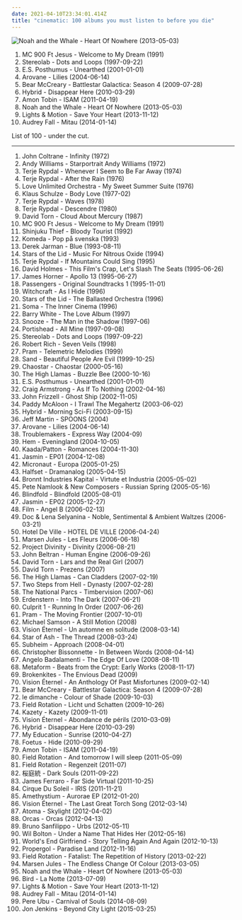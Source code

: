 ```yaml
---
date: 2021-04-10T23:34:01.414Z
title: "cinematic: 100 albums you must listen to before you die"
---
```

![Noah and the Whale - Heart Of Nowhere (2013-05-03)](http://coverartarchive.org/release/dbf53435-f8f0-43a8-97b0-c15b5e4b0508/4043016557-500.jpg "Noah and the Whale - Heart Of Nowhere (2013-05-03)")
<ol class="albums">
<li data-cover="http://coverartarchive.org/release/aae239f9-aadc-4fbc-97a1-8ee7d6ab3068/15785109020-500.jpg" data-tags="chillout, hip hop, classic, dreamy, cinematic, crossover, eclectic, faves, favs, primary, geniaal, wonderschoon, jazzy hip hop, tutka, beats for days, excellent lyricism, verschiedenes, 4nas, nadh, vemu, better than 2pac" role="button">MC 900 Ft Jesus - Welcome to My Dream (1991)</li>
<li data-cover="http://coverartarchive.org/release/ac08220a-ca91-3c93-b31b-b231270773af/11622727078-500.jpg" data-tags="lounge, electronic, post-rock" role="button">Stereolab - Dots and Loops (1997-09-22)</li>
<li data-cover="http://coverartarchive.org/release/c958fc3b-1a1a-4728-ae0b-a149eb5abfa9/8791017488-500.jpg" data-tags="new age" role="button">E.S. Posthumus - Unearthed (2001-01-01)</li>
<li data-cover="http://coverartarchive.org/release/8ddc1268-5d8c-4ef6-a15b-8c0d2a8f5456/5492614802-500.jpg" data-tags="ambient, idm" role="button">Arovane - Lilies (2004-06-14)</li>
<li data-cover="http://coverartarchive.org/release/05c2a1cc-b7cc-441e-bd59-861c316e8fd3/6580414278-500.jpg" data-tags="soundtrack" role="button">Bear McCreary - Battlestar Galactica: Season 4 (2009-07-28)</li>
<li data-cover="http://coverartarchive.org/release/009a01e7-774e-4d78-b435-e6d1defcbe76/3489385421-500.jpg" data-tags="electronica, trip-hop, alternative rock, breaks, breakbeat" role="button">Hybrid - Disappear Here (2010-03-29)</li>
<li data-cover="http://coverartarchive.org/release/d3264e30-5a8f-4522-a8e3-41afa62846fd/7923895295-500.jpg" data-tags="experimental, electronic, dubstep" role="button">Amon Tobin - ISAM (2011-04-19)</li>
<li data-cover="http://coverartarchive.org/release/dbf53435-f8f0-43a8-97b0-c15b5e4b0508/4043016557-500.jpg" data-tags="indie, cinematic, talking heads, listen to this, mercury records" role="button">Noah and the Whale - Heart Of Nowhere (2013-05-03)</li>
<li data-cover="http://coverartarchive.org/release/0ef78efa-06de-43e7-942c-1a50a2faf0ab/5757269369-500.jpg" data-tags="post-rock, epic, shoegaze, cinematic, post rock, movie soundtrack, save your heart" role="button">Lights & Motion - Save Your Heart (2013-11-12)</li>
<li data-cover="http://coverartarchive.org/release/1a91733a-0315-4fdf-950d-d234f311f9eb/7196364496-500.jpg" data-tags="instrumental, post-rock" role="button">Audrey Fall - Mitau (2014-01-14)</li>
</ol>
List of 100 - under the cut.
<!-- more -->

_________________

<ol class="albums">
<li data-cover="http://coverartarchive.org/release/61a42542-6217-4007-8d59-391d9d0ec881/4770861990-500.jpg" data-tags="free jazz" role="button">
John Coltrane - Infinity (1972)
</li>
<li data-cover="https://img.discogs.com/BNHVQhvbM9GOMHt3vCzmwNQN7o0=/fit-in/600x604/filters:strip_icc():format(jpeg):mode_rgb():quality(90)/discogs-images/R-5146717-1439743167-7115.jpeg.jpg" data-tags="crooners, 60s, male vocalists" role="button">
Andy Williams - Starportrait Andy Williams (1972)
</li>
<li data-cover="https://via.placeholder.com/450" data-tags="streamable jazzalbums" role="button">
Terje Rypdal - Whenever I Seem to Be Far Away (1974)
</li>
<li data-cover="http://coverartarchive.org/release/b27f0083-b0b5-3f40-84eb-7d1ad68d8cb5/28231055822-500.jpg" data-tags="jazz" role="button">
Terje Rypdal - After the Rain (1976)
</li>
<li data-cover="http://coverartarchive.org/release/f3c0c351-39ae-47b7-aed2-6831bb98855a/14906375181-500.jpg" data-tags="disco, soul, 70s, easy listening, funk, cinematic" role="button">
Love Unlimited Orchestra - My Sweet Summer Suite (1976)
</li>
<li data-cover="http://coverartarchive.org/release/9c7c26bd-2771-4501-8d03-bc5e184d9538/24665804575-500.jpg" data-tags="electronic" role="button">
Klaus Schulze - Body Love (1977-02)
</li>
<li data-cover="https://img.discogs.com/6xYNV4DICjisFaSTgFFd47F02JU=/fit-in/600x600/filters:strip_icc():format(jpeg):mode_rgb():quality(90)/discogs-images/R-5701939-1456953970-9443.jpeg.jpg" data-tags="ecm" role="button">
Terje Rypdal - Waves (1978)
</li>
<li data-cover="https://img.discogs.com/bmm7Qgx3MI_sAU9w3bNtM6uzCHQ=/fit-in/600x593/filters:strip_icc():format(jpeg):mode_rgb():quality(90)/discogs-images/R-2473266-1489840881-1414.jpeg.jpg" data-tags="ecm" role="button">
Terje Rypdal - Descendre (1980)
</li>
<li data-cover="http://coverartarchive.org/release/a7468e8a-01a2-48af-9d2f-87b9d4165697/24484079453-500.jpg" data-tags="jazz, progressive rock, ecm" role="button">
David Torn - Cloud About Mercury (1987)
</li>
<li data-cover="http://coverartarchive.org/release/aae239f9-aadc-4fbc-97a1-8ee7d6ab3068/15785109020-500.jpg" data-tags="chillout, hip hop, classic, dreamy, cinematic, crossover, eclectic, faves, favs, primary, geniaal, wonderschoon, jazzy hip hop, tutka, beats for days, excellent lyricism, verschiedenes, 4nas, nadh, vemu, better than 2pac" role="button">
MC 900 Ft Jesus - Welcome to My Dream (1991)
</li>
<li data-cover="http://coverartarchive.org/release/3ce258c2-edc5-4d02-a2b2-dafa90bd6fc4/5060126838-500.jpg" data-tags="electronic, ambient, dark ambient" role="button">
Shinjuku Thief - Bloody Tourist (1992)
</li>
<li data-cover="https://img.discogs.com/0aRfkNn66mGCMsiqttPvOnFBkF8=/fit-in/300x300/filters:strip_icc():format(jpeg):mode_rgb():quality(90)/discogs-images/R-1645242-1285451315.jpeg.jpg" data-tags="indie, experimental, indie pop, easy listening, chamber pop, cinematic, lounge, 90s, alternative pop, space age pop, art pop, lounge pop, cowbell indie" role="button">
Komeda - Pop på svenska (1993)
</li>
<li data-cover="http://coverartarchive.org/release/dcfad60c-e601-48cc-8a52-b6f6bf2ace79/15463619156-500.jpg" data-tags="ambient, experimental" role="button">
Derek Jarman - Blue (1993-08-11)
</li>
<li data-cover="http://coverartarchive.org/release/5da5b6e4-a53e-40bb-a2dc-66619605355c/1099619698-500.jpg" data-tags="ambient, drone" role="button">
Stars of the Lid - Music For Nitrous Oxide (1994)
</li>
<li data-cover="http://coverartarchive.org/release/fb581132-a5ca-4ff1-bac4-cbc2df5dcb6a/28114159888-500.jpg" data-tags="jazz, ecm, jazz guitar" role="button">
Terje Rypdal - If Mountains Could Sing (1995)
</li>
<li data-cover="https://img.discogs.com/zA8_MIlBgiFZ0TTeKoK5xuMNvA4=/fit-in/600x589/filters:strip_icc():format(jpeg):mode_rgb():quality(90)/discogs-images/R-28004-1233824971.jpeg.jpg" data-tags="electronic" role="button">
David Holmes - This Film's Crap, Let's Slash The Seats (1995-06-26)
</li>
<li data-cover="https://img.discogs.com/NYi9C2z_wT4LMFXsRvhOGtS0xGk=/fit-in/600x526/filters:strip_icc():format(jpeg):mode_rgb():quality(90)/discogs-images/R-10855091-1505414560-6395.jpeg.jpg" data-tags="soundtrack" role="button">
James Horner - Apollo 13 (1995-06-27)
</li>
<li data-cover="http://coverartarchive.org/release/711946e6-0c3e-3b60-92dd-20e3ced9d0e5/6087710143-500.jpg" data-tags="electronic, ambient" role="button">
Passengers - Original Soundtracks 1 (1995-11-01)
</li>
<li data-cover="https://img.discogs.com/XahVPBctc7oijqxfj4A8QlwdmSk=/fit-in/600x603/filters:strip_icc():format(jpeg):mode_rgb():quality(90)/discogs-images/R-1476108-1223506300.jpeg.jpg" data-tags="chillout, cinematic, atmospheric" role="button">
Witchcraft - As I Hide (1996)
</li>
<li data-cover="http://coverartarchive.org/release/859acf52-fdaa-4755-ac35-289bffe2081e/4084262745-500.jpg" data-tags="ambient, drone" role="button">
Stars of the Lid - The Ballasted Orchestra (1996)
</li>
<li data-cover="http://coverartarchive.org/release/5c45fa19-5176-488e-b014-22dec3622e37/9706724021-500.jpg" data-tags="ambient" role="button">
Soma - The Inner Cinema (1996)
</li>
<li data-cover="http://coverartarchive.org/release/3231256c-a745-4469-bd74-285af482e041/17940764956-500.jpg" data-tags="soul, funk" role="button">
Barry White - The Love Album (1997)
</li>
<li data-cover="https://img.discogs.com/I0vh8Sjwwh-SJz6f9Tvg8LWKJEc=/fit-in/600x594/filters:strip_icc():format(jpeg):mode_rgb():quality(90)/discogs-images/R-3264-1601121727-1188.jpeg.jpg" data-tags="electronic, electronica, trip-hop, france" role="button">
Snooze - The Man in the Shadow (1997-06)
</li>
<li data-cover="http://coverartarchive.org/release/50f46351-2efa-4633-8fda-af8440f12b9b/16200813753-500.jpg" data-tags="acid jazz" role="button">
Portishead - All Mine (1997-09-08)
</li>
<li data-cover="http://coverartarchive.org/release/ac08220a-ca91-3c93-b31b-b231270773af/11622727078-500.jpg" data-tags="lounge, electronic, post-rock" role="button">
Stereolab - Dots and Loops (1997-09-22)
</li>
<li data-cover="http://coverartarchive.org/release/6ebfbc0a-2e54-4bc6-8660-13eb2515659c/3414141392-500.jpg" data-tags="ambient" role="button">
Robert Rich - Seven Veils (1998)
</li>
<li data-cover="http://coverartarchive.org/release/74f1c4fd-8768-4862-8bbb-13ec7d92f8a6/18480943434-500.jpg" data-tags="cinematic, toytronica, dream jazz, trip in the pram" role="button">
Pram - Telemetric Melodies (1999)
</li>
<li data-cover="https://img.discogs.com/i1c1uWUjs1eGHJRDk_OerJ3Kh0I=/fit-in/350x350/filters:strip_icc():format(jpeg):mode_rgb():quality(90)/discogs-images/R-182559-1162060801.jpeg.jpg" data-tags="cinematic, punk-funk, punk-jazz" role="button">
Sand - Beautiful People Are Evil (1999-10-25)
</li>
<li data-cover="http://coverartarchive.org/release/b2ec921a-0978-4a24-a1ef-24be706810a3/2856618513-500.jpg" data-tags="darkwave, neoclassical" role="button">
Chaostar - Chaostar (2000-05-16)
</li>
<li data-cover="https://img.discogs.com/8aDwZ8a2x_IBQu2qvk6mZdKNDV8=/fit-in/600x600/filters:strip_icc():format(jpeg):mode_rgb():quality(90)/discogs-images/R-1601755-1327650322.jpeg.jpg" data-tags="singer-songwriter, baroque pop, experimental pop, psychedelic, cinematic, 00s, soft pop, avant-pop, art pop, lounge pop, open, organcore" role="button">
The High Llamas - Buzzle Bee (2000-10-16)
</li>
<li data-cover="http://coverartarchive.org/release/c958fc3b-1a1a-4728-ae0b-a149eb5abfa9/8791017488-500.jpg" data-tags="new age" role="button">
E.S. Posthumus - Unearthed (2001-01-01)
</li>
<li data-cover="http://coverartarchive.org/release/fa36d534-179e-4252-ab32-adb2d1f72b63/8613776753-500.jpg" data-tags="ambient" role="button">
Craig Armstrong - As If To Nothing (2002-04-16)
</li>
<li data-cover="http://coverartarchive.org/release/384be1e1-da0b-49a7-8436-eb647c6aee01/19290721218-500.jpg" data-tags="soundtrack, instrumental, cinematic, spooky, scary, horror, creepy, score" role="button">
John Frizzell - Ghost Ship (2002-11-05)
</li>
<li data-cover="http://coverartarchive.org/release/09c08816-f537-445d-b7ef-b910f4069543/16464679334-500.jpg" data-tags="ambient, cinematic, lush, to explore, rock top, fmera album, mtltwd" role="button">
Paddy McAloon - I Trawl The Megahertz (2003-06-02)
</li>
<li data-cover="http://coverartarchive.org/release/735c3912-b9dd-42a2-af44-f4f6d25fe6f4/3489309570-500.jpg" data-tags="electronic" role="button">
Hybrid - Morning Sci-Fi (2003-09-15)
</li>
<li data-cover="https://img.discogs.com/ou1iOUdCVtVWF-EvAc_Acn8KUpo=/fit-in/300x300/filters:strip_icc():format(jpeg):mode_rgb():quality(90)/discogs-images/R-4641740-1414015560-7431.jpeg.jpg" data-tags="electronic, folk, downtempo, acoustic, cinematic" role="button">
Jeff Martin - SPOONS (2004)
</li>
<li data-cover="http://coverartarchive.org/release/8ddc1268-5d8c-4ef6-a15b-8c0d2a8f5456/5492614802-500.jpg" data-tags="ambient, idm" role="button">
Arovane - Lilies (2004-06-14)
</li>
<li data-cover="http://coverartarchive.org/release/ae9f29c4-582c-31d7-9413-84772ac77707/1230911704-500.jpg" data-tags="downtempo" role="button">
Troublemakers - Express Way (2004-09)
</li>
<li data-cover="http://coverartarchive.org/release/b2355813-710a-49cb-8f00-cb157758a019/15697759311-500.jpg" data-tags="folk, americana" role="button">
Hem - Eveningland (2004-10-05)
</li>
<li data-cover="http://coverartarchive.org/release/b34454dd-65b5-4ae9-8fc0-db1e843dc936/25898561406-500.jpg" data-tags="avant-garde, experimental" role="button">
Kaada/Patton - Romances (2004-11-30)
</li>
<li data-cover="http://coverartarchive.org/release/4186ee51-446c-43a6-9a3a-3faa1113f73c/1325336282-500.jpg" data-tags="indie, instrumental, math rock, post-rock, minimal, cinematic, postrock, hypnotic, post rock, soundscapes, guitar music, free albums, annes" role="button">
Jasmin - EP01 (2004-12-08)
</li>
<li data-cover="https://img.discogs.com/1LmzhcN8Z4tk35tgLljaCy_6xKM=/fit-in/300x300/filters:strip_icc():format(jpeg):mode_rgb():quality(90)/discogs-images/R-491905-1143418354.jpeg.jpg" data-tags="electronic, electronica, indie, dark, cinematic, creative commons, positron records, melodic electronica, sister machine gun, micronaut" role="button">
Micronaut - Europa (2005-01-25)
</li>
<li data-cover="https://img.discogs.com/STNEopg_0uaLKjwbXEwE_u-Bdbo=/fit-in/300x278/filters:strip_icc():format(jpeg):mode_rgb():quality(90)/discogs-images/R-454555-1115752438.jpg.jpg" data-tags="electronic, relaxing, irish" role="button">
Halfset - Dramanalog (2005-04-15)
</li>
<li data-cover="http://coverartarchive.org/release/46b88940-d989-4ff2-9dc4-a95e99e1850b/6639801263-500.jpg" data-tags="electronica, melodic, cinematic, bristol, melancholy, noir, dusseldorf, choke, victorian, hasselhoff, gravenhurst, webertron, musical-box" role="button">
Bronnt Industries Kapital - Virtute et Industria (2005-05-02)
</li>
<li data-cover="https://img.discogs.com/F-oU6_7lqsGwiksbntK2_P8Sb4U=/fit-in/573x566/filters:strip_icc():format(jpeg):mode_rgb():quality(90)/discogs-images/R-474238-1192271863.jpeg.jpg" data-tags="cinematic, space ambient" role="button">
Pete Namlook & New Composers - Russian Spring (2005-05-16)
</li>
<li data-cover="http://coverartarchive.org/release/9eaa7ce8-4048-4fa7-b73d-dfc838fa3074/9605540179-500.jpg" data-tags="post-rock" role="button">
Blindfold - Blindfold (2005-08-01)
</li>
<li data-cover="http://coverartarchive.org/release/bf25876f-63c8-4364-a596-da4c24cec083/1324532578-500.jpg" data-tags="indie, post-rock" role="button">
Jasmin - EP02 (2005-12-27)
</li>
<li data-cover="http://coverartarchive.org/release/56c4733c-2257-440c-b7d8-5691e0d0712b/20197133057-500.jpg" data-tags="greek alternative rock" role="button">
Film - Angel B (2006-02-13)
</li>
<li data-cover="http://coverartarchive.org/release/b8b05db0-7c71-3354-a58b-2e64bf871b07/1087971489-500.jpg" data-tags="meditative" role="button">
Doc & Lena Selyanina - Noble, Sentimental & Ambient Waltzes (2006-03-21)
</li>
<li data-cover="https://img.discogs.com/w-tBECocLjYoNIGMLlTdtiOe76c=/fit-in/600x604/filters:strip_icc():format(jpeg):mode_rgb():quality(90)/discogs-images/R-7383041-1440326051-6636.jpeg.jpg" data-tags="other-worldly" role="button">
Hotel De Ville - HOTEL DE VILLE (2006-04-24)
</li>
<li data-cover="http://coverartarchive.org/release/41d8f3a8-3bf7-4b41-91fb-b17a57f5120b/14490068133-500.jpg" data-tags="ambient" role="button">
Marsen Jules - Les Fleurs (2006-06-18)
</li>
<li data-cover="https://img.discogs.com/1XQ5G2ix3Ax50Y3WMl6AJIKLIUM=/fit-in/299x300/filters:strip_icc():format(jpeg):mode_rgb():quality(90)/discogs-images/R-3459271-1331208181.jpeg.jpg" data-tags="ambient" role="button">
Project Divinity - Divinity (2006-08-21)
</li>
<li data-cover="http://coverartarchive.org/release/f5d2f499-c0bb-4df3-9363-4f8ed63de886/7844227366-500.jpg" data-tags="electronica" role="button">
John Beltran - Human Engine (2006-09-26)
</li>
<li data-cover="https://img.discogs.com/tyP4qSVk32vWeUHkKREkaPp0J18=/fit-in/600x597/filters:strip_icc():format(jpeg):mode_rgb():quality(90)/discogs-images/R-4286908-1462084600-1770.png.jpg" data-tags="soundtrack" role="button">
David Torn - Lars and the Real Girl (2007)
</li>
<li data-cover="http://coverartarchive.org/release/70a664bb-6056-4307-a3b4-a43697d79fdf/26436473231-500.jpg" data-tags="jazz, avantgarde, avant-garde, ecm" role="button">
David Torn - Prezens (2007)
</li>
<li data-cover="https://img.discogs.com/oxbftdAjRWfa2QXnUetfcaLU8qI=/fit-in/600x399/filters:strip_icc():format(jpeg):mode_rgb():quality(90)/discogs-images/R-5732803-1401173171-7229.jpeg.jpg" data-tags="chamber pop" role="button">
The High Llamas - Can Cladders (2007-02-19)
</li>
<li data-cover="http://coverartarchive.org/release/da930827-099c-4595-855d-8ff5487c397c/7891234363-500.jpg" data-tags="soundtrack, choir, cinematic, orchestral epic" role="button">
Two Steps from Hell - Dynasty (2007-02-28)
</li>
<li data-cover="https://img.discogs.com/w6cSQ3VKnbkG5e3UKdtDqq2VQno=/fit-in/320x320/filters:strip_icc():format(jpeg):mode_rgb():quality(90)/discogs-images/R-2697115-1296993179.jpeg.jpg" data-tags="hip hop, montreal, quebec" role="button">
The National Parcs - Timbervision (2007-06)
</li>
<li data-cover="https://img.discogs.com/jawX9f6UPfDu_FIl_GhDyDKmERI=/fit-in/600x595/filters:strip_icc():format(jpeg):mode_rgb():quality(90)/discogs-images/R-2491726-1286963959.jpeg.jpg" data-tags="soundtrack, classical, instrumental, epic, new age, cinematic, symphonic, fantasy, neoclassical, have to check, neoclassical fantasy music" role="button">
Erdenstern - Into The Dark (2007-06-21)
</li>
<li data-cover="http://coverartarchive.org/release/a54e0149-b9a9-4d30-8965-bb73fece7358/5912355559-500.jpg" data-tags="electronic, electronica, downtempo, dance, cinematic, atmospheric, beats" role="button">
Culprit 1 - Running In Order (2007-06-26)
</li>
<li data-cover="https://img.discogs.com/FKSmemFNRDYknIRFuX1ofbAG8DI=/fit-in/532x463/filters:strip_icc():format(jpeg):mode_rgb():quality(90)/discogs-images/R-1060796-1364503394-4524.jpeg.jpg" data-tags="experimental, post-rock, experimental pop, cinematic, toytronica, avant-pop, dream jazz, she sings so sweetly, music trip, trip in the pram" role="button">
Pram - The Moving Frontier (2007-10-01)
</li>
<li data-cover="https://img.discogs.com/46dad272331b770e45c28eea695bf30f59a15b86/images/spacer.gif" data-tags="classical, chill, instrumental, solo, contemporary, modern, romantic, new age, melodic, cinematic, debussy, haunting, composer, emotional, relaxing, calming, soulful, erik satie, piano music, john williams, film music, dynamic, emotive, powerful, enya, classical piano, rapture, samson, ludwig van beethoven, mozart, beethoven, pianist, michael, piano solo, serene, chopin, jerry goldsmith, impressionism, classical music, movie music, contemporary instrumental, ennio morricone, yann tiersen, keith jarrett, solo piano, captivating, contemporary piano, instrumentalist, classical pop, new age piano, new age music, modern piano, contemporary music, soloist, claude debussy, impressionistic, ralph vaughan williams, yanni, wolfgang amadeus mozart, solo instrumental, instrumental music, instrumental piano, contemporary instrumental music, provoking, james horner, jim brickman, frederick chopin, michael nyman, david nevue, sheet music, nicholas gunn, david lanz, suzanne ciani, piano sheet music, william joseph, stephan moccio, modern piano solo, solo piano music, solo piano sheet music, a still motion, clara ponty, michael samson, still motion productions, until tomorrow comes" role="button">
Michael Samson - A Still Motion (2008)
</li>
<li data-cover="http://coverartarchive.org/release/4f337fae-9026-4b10-9a54-8c37e687de3c/16423326140-500.jpg" data-tags="instrumental, emo, ambient, indie rock, post-rock, minimal, shoegaze, cinematic, atmospheric, dream pop, drone, space rock, ethereal, minimalism, montreal, dark ambient, ambiance, shoegazing, minimalist, concept album, minimalistic, dream rock, melogaze, emotional music, triskalyon, alexandre julien" role="button">
Vision Éternel - Un automne en solitude (2008-03-14)
</li>
<li data-cover="https://img.discogs.com/GcJHvC1Lw2Vlg3hZpuAwirBrdXo=/fit-in/600x600/filters:strip_icc():format(jpeg):mode_rgb():quality(90)/discogs-images/R-1337906-1377267329-3961.jpeg.jpg" data-tags="experimental, cinematic, avant-garde" role="button">
Star of Ash - The Thread (2008-03-24)
</li>
<li data-cover="https://img.discogs.com/IbMuPSU7awPxdRyUdt_Nl1rAHlg=/fit-in/600x543/filters:strip_icc():format(jpeg):mode_rgb():quality(90)/discogs-images/R-1225596-1329953361.jpeg.jpg" data-tags="ambient, downtempo" role="button">
Subheim - Approach (2008-04-01)
</li>
<li data-cover="https://img.discogs.com/qdpxEl-x9hjt9FU7JY1_li8QxOE=/fit-in/600x540/filters:strip_icc():format(jpeg):mode_rgb():quality(90)/discogs-images/R-1313380-1581695655-5164.jpeg.jpg" data-tags="ambient, kranky" role="button">
Christopher Bissonnette - In Between Words (2008-04-14)
</li>
<li data-cover="https://img.discogs.com/9RMj8wssnec0sltbjNsdfjKUlIM=/fit-in/600x600/filters:strip_icc():format(jpeg):mode_rgb():quality(90)/discogs-images/R-7191906-1435791835-1761.jpeg.jpg" data-tags="soundtrack" role="button">
Angelo Badalamenti - The Edge Of Love (2008-08-11)
</li>
<li data-cover="http://coverartarchive.org/release/1f3ec454-6e03-4f8c-a966-8f76d0c9d2a2/5843634874-500.jpg" data-tags="cinematic, bumper, resent radio, cinematic cuts" role="button">
Metaform - Beats from the Crypt: Early Works (2008-11-17)
</li>
<li data-cover="https://img.discogs.com/ZPnMNFkQP1nCUfYAjD7x6v0tg1A=/fit-in/600x600/filters:strip_icc():format(jpeg):mode_rgb():quality(90)/discogs-images/R-15653528-1595290507-7628.png.jpg" data-tags="soundtrack, chillout, electronic, electronica, indie, ambient, experimental, downtempo, indietronica, cinematic, soundscape, contemplative, illbient, intelligent, dark ambient, sci-fi, netlabel, free music, science fiction, brooding, time travel, pensive, pixies palace, anti-genre, thematic, chillbient, metafiction" role="button">
Brokenkites - The Envious Dead (2009)
</li>
<li data-cover="http://coverartarchive.org/release/1074e135-85a0-42ee-a59a-21337553f7f8/16423349997-500.jpg" data-tags="instrumental, emo, ambient, indie rock, post-rock, minimal, shoegaze, cinematic, atmospheric, dream pop, drone, space rock, ethereal, minimalism, montreal, dark ambient, ambiance, shoegazing, minimalist, concept album, minimalistic, dream rock, melogaze, emotional music, triskalyon, alexandre julien" role="button">
Vision Éternel - An Anthology Of Past Misfortunes (2009-02-14)
</li>
<li data-cover="http://coverartarchive.org/release/05c2a1cc-b7cc-441e-bd59-861c316e8fd3/6580414278-500.jpg" data-tags="soundtrack" role="button">
Bear McCreary - Battlestar Galactica: Season 4 (2009-07-28)
</li>
<li data-cover="http://coverartarchive.org/release/bdfbf247-0a72-447e-992b-7a54dbcb9d0e/13526491399-500.jpg" data-tags="trip-hop, jazz, alternative, experimental, post-rock, downtempo, cinematic" role="button">
le dimanche - Colour of Shade (2009-10-03)
</li>
<li data-cover="https://img.discogs.com/zjvkc6dKy_Ppbz4HEq04coFKfso=/fit-in/600x533/filters:strip_icc():format(jpeg):mode_rgb():quality(90)/discogs-images/R-1990760-1415519382-1435.jpeg.jpg" data-tags="ambient, electronic" role="button">
Field Rotation - Licht und Schatten (2009-10-26)
</li>
<li data-cover="https://img.discogs.com/2K1r4on57ty9KpHtqAlTEbS7t8E=/fit-in/500x459/filters:strip_icc():format(jpeg):mode_rgb():quality(90)/discogs-images/R-2435718-1283914494.jpeg.jpg" data-tags="cinematic, elektro, future pop, uberplatte, new weird czech" role="button">
Kazety - Kazety (2009-11-01)
</li>
<li data-cover="http://coverartarchive.org/release/1a452707-ebe7-4438-91d8-d8a0e6b96e11/16423399200-500.jpg" data-tags="instrumental, emo, ambient, indie rock, post-rock, minimal, shoegaze, cinematic, atmospheric, dream pop, drone, space rock, ethereal, minimalism, montreal, dark ambient, ambiance, shoegazing, minimalist, concept album, minimalistic, dream rock, melogaze, emotional music, triskalyon, alexandre julien" role="button">
Vision Éternel - Abondance de périls (2010-03-09)
</li>
<li data-cover="http://coverartarchive.org/release/009a01e7-774e-4d78-b435-e6d1defcbe76/3489385421-500.jpg" data-tags="electronica, trip-hop, alternative rock, breaks, breakbeat" role="button">
Hybrid - Disappear Here (2010-03-29)
</li>
<li data-cover="http://coverartarchive.org/release/3079f5e4-9306-4fff-84ad-403f2546cebf/4801344877-500.jpg" data-tags="post-rock" role="button">
My Education - Sunrise (2010-04-27)
</li>
<li data-cover="https://img.discogs.com/zwHoPny1_RAa6Ouu92B6nr0n8hs=/fit-in/597x510/filters:strip_icc():format(jpeg):mode_rgb():quality(90)/discogs-images/R-2494447-1287099481.jpeg.jpg" data-tags="cinematic" role="button">
Foetus - Hide (2010-09-29)
</li>
<li data-cover="http://coverartarchive.org/release/d3264e30-5a8f-4522-a8e3-41afa62846fd/7923895295-500.jpg" data-tags="experimental, electronic, dubstep" role="button">
Amon Tobin - ISAM (2011-04-19)
</li>
<li data-cover="https://img.discogs.com/q0VNFGS23p5DVJ23W0vDoiwefjw=/fit-in/270x270/filters:strip_icc():format(jpeg):mode_rgb():quality(90)/discogs-images/R-2880055-1305397326.jpeg.jpg" data-tags="electronic, instrumental, ambient, contemporary, cinematic, soundscape, melancholy, melancholic, sound sculpture" role="button">
Field Rotation - And tomorrow I will sleep (2011-05-09)
</li>
<li data-cover="https://img.discogs.com/ICvHtNNtHkB2aVSveCs-s2zXKLM=/fit-in/180x180/filters:strip_icc():format(jpeg):mode_rgb():quality(90)/discogs-images/R-2977372-1310070273.jpeg.jpg" data-tags="ambient" role="button">
Field Rotation - Regenzeit (2011-07)
</li>
<li data-cover="http://coverartarchive.org/release/ab4affc7-854a-41fa-8172-db1e7510c714/25548868284-500.jpg" data-tags="soundtrack, video game music, videogame score" role="button">
桜庭統 - Dark Souls (2011-09-22)
</li>
<li data-cover="http://coverartarchive.org/release/964ec492-5cf2-4635-a54a-0287007f956c/14928757307-500.jpg" data-tags="vaporwave" role="button">
James Ferraro - Far Side Virtual (2011-10-25)
</li>
<li data-cover="https://img.discogs.com/PpmXzSORf2YZ-LY2fhJ4TVVy7uE=/fit-in/440x433/filters:strip_icc():format(jpeg):mode_rgb():quality(90)/discogs-images/R-3821989-1345763850-4315.jpeg.jpg" data-tags="danny elfman" role="button">
Cirque Du Soleil - IRIS (2011-11-21)
</li>
<li data-cover="http://coverartarchive.org/release/8f4ee17b-0e9e-4d94-b94a-7feb76ea1ce0/21201243551-500.jpg" data-tags="instrumental, ambient" role="button">
Amethystium - Aurorae EP (2012-01-20)
</li>
<li data-cover="http://coverartarchive.org/release/29d09717-913e-4202-b1bd-3df544cf6cf0/16423411034-500.jpg" data-tags="instrumental, emo, ambient, indie rock, post-rock, minimal, shoegaze, cinematic, atmospheric, dream pop, drone, space rock, ethereal, minimalism, montreal, dark ambient, ambiance, shoegazing, minimalist, concept album, minimalistic, dream rock, melogaze, emotional music, triskalyon, alexandre julien" role="button">
Vision Éternel - The Last Great Torch Song (2012-03-14)
</li>
<li data-cover="http://coverartarchive.org/release/08348c2a-ce8b-44eb-bc0c-e675606fee02/5708380472-500.jpg" data-tags="post-rock" role="button">
Atoma - Skylight (2012-04-02)
</li>
<li data-cover="http://coverartarchive.org/release/5fbdacb8-e9e9-4115-b08a-6887fbff6971/22331983930-500.jpg" data-tags="ambient" role="button">
Orcas - Orcas (2012-04-13)
</li>
<li data-cover="http://coverartarchive.org/release/23466525-7530-4733-acf0-ae7e5468ecab/6943845921-500.jpg" data-tags="ambient, field recordings, electroacoustic, electronic" role="button">
Bruno Sanfilippo - Urbs (2012-05-11)
</li>
<li data-cover="http://coverartarchive.org/release/d81db5cd-416a-4aa0-ba92-48dc8bbe37b8/1267570424-500.jpg" data-tags="instrumental, cinematic, atmospheric, melancholy, ethereal, melancholic, minimalist" role="button">
Wil Bolton - Under a Name That Hides Her (2012-05-16)
</li>
<li data-cover="http://coverartarchive.org/release/ee641e7e-07bc-4c47-925d-90cbaa3e4620/2590662996-500.jpg" data-tags="electronic, japanese, post-rock, cinematic, modern classical, experimental stuff i cannot put my finger on" role="button">
World's End Girlfriend - Story Telling Again And Again (2012-10-13)
</li>
<li data-cover="http://coverartarchive.org/release/8cd462da-46ff-48bd-ba34-d3afe25d76c7/3284683165-500.jpg" data-tags="industrial, cinematic, field recording, nox-aeternus" role="button">
Propergol - Paradise Land (2012-11-16)
</li>
<li data-cover="https://img.discogs.com/X_5t6P91Z4eYeRXHROOy3AUlvkg=/fit-in/600x600/filters:strip_icc():format(jpeg):mode_rgb():quality(90)/discogs-images/R-4295792-1361014724-3588.jpeg.jpg" data-tags="alternative, cinematic, atmospheric, melancholy, ethereal, modern classical" role="button">
Field Rotation - Fatalist: The Repetition of History (2013-02-22)
</li>
<li data-cover="https://img.discogs.com/k--XoU9Zbg6yjDcS8yS0iBbXBUs=/fit-in/590x590/filters:strip_icc():format(jpeg):mode_rgb():quality(90)/discogs-images/R-4362122-1362849393-9671.jpeg.jpg" data-tags="ambient, cinematic, atmospheric" role="button">
Marsen Jules - The Endless Change Of Colour (2013-03-05)
</li>
<li data-cover="http://coverartarchive.org/release/dbf53435-f8f0-43a8-97b0-c15b5e4b0508/4043016557-500.jpg" data-tags="indie, cinematic, talking heads, listen to this, mercury records" role="button">
Noah and the Whale - Heart Of Nowhere (2013-05-03)
</li>
<li data-cover="http://coverartarchive.org/release/3c6da74f-4e02-43d0-a594-4cd09aac749e/6042979903-500.jpg" data-tags="chill, soul, ambient, cinematic, bird, rnb, la notte, aaron bird" role="button">
Bird - La Notte (2013-07-09)
</li>
<li data-cover="http://coverartarchive.org/release/0ef78efa-06de-43e7-942c-1a50a2faf0ab/5757269369-500.jpg" data-tags="post-rock, epic, shoegaze, cinematic, post rock, movie soundtrack, save your heart" role="button">
Lights & Motion - Save Your Heart (2013-11-12)
</li>
<li data-cover="http://coverartarchive.org/release/1a91733a-0315-4fdf-950d-d234f311f9eb/7196364496-500.jpg" data-tags="instrumental, post-rock" role="button">
Audrey Fall - Mitau (2014-01-14)
</li>
<li data-cover="https://img.discogs.com/cfc9e7fd50d7c9c08931869b95f6849a01d0635d/images/spacer.gif" data-tags="cinematic, surreal, fire records, avant-garage, merkliste, carnival of souls, fixed prog-rock" role="button">
Pere Ubu - Carnival of Souls (2014-08-09)
</li>
<li data-cover="https://img.discogs.com/Nw21j5Aq0txA3pxcvBM3KXvFtH0=/fit-in/600x600/filters:strip_icc():format(jpeg):mode_rgb():quality(90)/discogs-images/R-424658-1417181093-4896.jpeg.jpg" data-tags="ambient" role="button">
Jon Jenkins - Beyond City Light (2015-03-25)
</li>
</ol>
